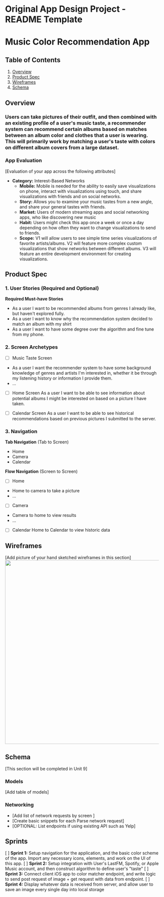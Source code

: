Original App Design Project - README Template
===

# Music Color Recommendation App

## Table of Contents

1. [Overview](#Overview)
2. [Product Spec](#Product-Spec)
3. [Wireframes](#Wireframes)
4. [Schema](#Schema)

## Overview

### Users can take pictures of their outfit, and then combined with an existing profile of a user's music taste, a recommender system can recommend certain albums based on matches between an album color and clothes that a user is wearing. This will primarily work by matching a user's taste with colors on different album covers from a large dataset.


### App Evaluation

[Evaluation of your app across the following attributes]
- **Category:** Interest-Based Networks
   - **Mobile:** Mobile is needed for the ability to easily save visualizations on phone, interact with visualizations using touch, and share visualizations with friends and on social networks.
   - **Story:** Allows you to examine your music tastes from a new angle, and share your general tastes with friends.
   - **Market:** Users of modern streaming apps and social networking apps, who like discovering new music
   - **Habit:** Users might check this app once a week or once a day depending on how often they want to change visualizations to send to friends.
   - **Scope:** V1 will allow users to see simple time series visualizations of favorite artists/albums. V2 will feature more complex custom visualizations that show networks between different albums. V3 will feature an entire development environment for creating visualizations.

## Product Spec

### 1. User Stories (Required and Optional)

**Required Must-have Stories**

* As a user I want to be recommended albums from genres I already like, but haven't explored fully.
* As a user I want to know why the recommendation system decided to match an album with my shirt
* As a user I want to have some degree over the algorithm and fine tune from my phone.

### 2. Screen Archetypes

- [ ] Music Taste Screen
* As a user I want the recommender system to have some background knowledge of genres and artists I'm interested in, whether it be through my listening history or information I provide them.
* ...
- [ ] Home Screen
    As a user I want to be able to see information about potential albums I might be interested on based on a picture I have taken.
- [ ] Calendar Screen
    As a user I want to be able to see historical recommendations based on previous pictures I submitted to the server.


### 3. Navigation

**Tab Navigation** (Tab to Screen)

*  Home
*  Camera
*  Calendar

**Flow Navigation** (Screen to Screen)

- [ ] Home
* Home to camera to take a picture
* ...
- [ ] Camera
* Camera to home to view results
* ...
- [ ] Calendar
Home to Calendar to view historic data

## Wireframes

[Add picture of your hand sketched wireframes in this section]
<img src="YOUR_WIREFRAME_IMAGE_URL" width=600>


## Schema 

[This section will be completed in Unit 9]

### Models

[Add table of models]

### Networking

- [Add list of network requests by screen ]
- [Create basic snippets for each Parse network request]
- [OPTIONAL: List endpoints if using existing API such as Yelp]

## Sprints

[ ] **Sprint 1:** Setup navigation for the application, and the basic color scheme of the app. Import any necessary icons, elements, and work on the UI of this app.
[ ] **Sprint 2:** Setup integration with User's LastFM, Spotify, or Apple Music account, and then construct algorithm to define user's "taste"
[ ] **Sprint 3:** Connect client iOS app to color matcher endpoint, and write logic to send post request of image + get request with data from endpoint.
[ ] **Sprint 4:** Display whatever data is received from server, and allow user to save an image every single day into local storage